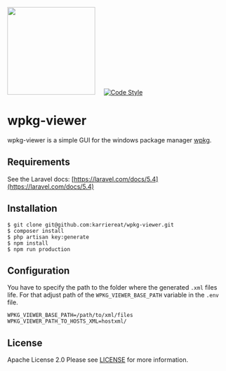 <a href="https://www.karriere.at/" target="_blank"><img width="200" src="http://www.karriere.at/images/layout/katlogo.svg"></a>
<span>&nbsp;&nbsp;&nbsp;</span>
[![Code Style](https://styleci.io/repos/96221975/shield)](https://styleci.io/repos/96221975)

# wpkg-viewer

wpkg-viewer is a simple GUI for the windows package manager [wpkg](https://wpkg.org/).

## Requirements

See the Laravel docs:  [https://laravel.com/docs/5.4](https://laravel.com/docs/5.4) 

## Installation

```
$ git clone git@github.com:karriereat/wpkg-viewer.git
$ composer install
$ php artisan key:generate
$ npm install
$ npm run production
```

## Configuration

You have to specify the path to the folder where the generated `.xml` files life. For that adjust path of the 
`WPKG_VIEWER_BASE_PATH` variable in the `.env` file.

```
WPKG_VIEWER_BASE_PATH=/path/to/xml/files
WPKG_VIEWER_PATH_TO_HOSTS_XML=hostxml/
```

## License

Apache License 2.0 Please see [LICENSE](LICENSE) for more information.
